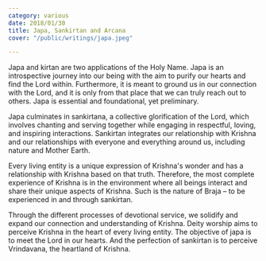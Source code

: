 ```yaml
---
category: various
date: 2018/01/30
title: Japa, Sankirtan and Arcana
cover: "/public/writings/japa.jpeg"

---
```

Japa and kirtan are two applications of the Holy Name. Japa is an introspective journey into our being with the aim to purify our hearts and find the Lord within. Furthermore, it is meant to ground us in our connection with the Lord, and it is only from that place that we can truly reach out to others. Japa is essential and foundational, yet preliminary.

Japa culminates in sankirtana, a collective glorification of the Lord, which involves chanting and serving together while engaging in respectful, loving, and inspiring interactions. Sankirtan integrates our relationship with Krishna and our relationships with everyone and everything around us, including nature and Mother Earth.

Every living entity is a unique expression of Krishna's wonder and has a relationship with Krishna based on that truth. Therefore, the most complete experience of Krishna is in the environment where all beings interact and share their unique aspects of Krishna. Such is the nature of Braja – to be experienced in and through sankirtan.

Through the different processes of devotional service, we solidify and expand our connection and understanding of Krishna. Deity worship aims to perceive Krishna in the heart of every living entity. The objective of japa is to meet the Lord in our hearts. And the perfection of sankirtan is to perceive Vrindavana, the heartland of Krishna.